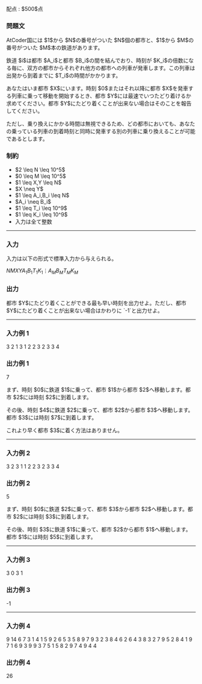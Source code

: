 
<div>

<span>

<span>

<p>
配点 : $500$点
</p>

<div>

<section>

### **問題文**

<p>
AtCoder国には $1$から $N$の番号がついた $N$個の都市と、$1$から $M$の番号がついた $M$本の鉄道があります。
</p>

<p>
鉄道 $i$は都市 $A_i$と都市 $B_i$の間を結んでおり、時刻が $K_i$の倍数になる毎に、双方の都市からそれぞれ他方の都市への列車が発車します。この列車は出発から到着までに $T_i$の時間がかかります。  
</p>

<p>
あなたはいま都市 $X$にいます。時刻 $0$またはそれ以降に都市 $X$を発車する列車に乗って移動を開始するとき、都市 $Y$には最速でいつたどり着けるか求めてください。都市 $Y$にたどり着くことが出来ない場合はそのことを報告してください。

ただし、乗り換えにかかる時間は無視できるため、どの都市においても、あなたの乗っている列車の到着時刻と同時に発車する別の列車に乗り換えることが可能であるとします。
</p>

</section>

</div>

<div>

<section>

### **制約**

<ul>

<li>
$2 \leq N \leq 10^5$
</li>

<li>
$0 \leq M \leq 10^5$
</li>

<li>
$1 \leq X,Y \leq N$
</li>

<li>
$X \neq Y$
</li>

<li>
$1 \leq A_i,B_i \leq N$
</li>

<li>
$A_i \neq B_i$
</li>

<li>
$1 \leq T_i \leq 10^9$
</li>

<li>
$1 \leq K_i \leq 10^9$
</li>

<li>
入力は全て整数
</li>

</ul>

</section>

</div>

---

<div>

<div>

<section>

### **入力**

<p>
入力は以下の形式で標準入力から与えられる。
</p>

<div>

$N$$M$$X$$Y$$A_1$$B_1$$T_1$$K_1$$\vdots$$A_M$$B_M$$T_M$$K_M$
</div>

</section>

</div>

<div>

<section>

### **出力**

<p>
都市 $Y$にたどり着くことができる最も早い時刻を出力せよ。ただし、都市 $Y$にたどり着くことが出来ない場合はかわりに `-1`と出力せよ。
</p>

</section>

</div>

</div>

---

<div>

<section>

### **入力例 1**

<div>

3 2 1 3
1 2 2 3
2 3 3 4

</div>

</section>

</div>

<div>

<section>

### **出力例 1**

<div>

7

</div>

<p>
まず、時刻 $0$に鉄道 $1$に乗って、都市 $1$から都市 $2$へ移動します。都市 $2$には時刻 $2$に到着します。
</p>

<p>
その後、時刻 $4$に鉄道 $2$に乗って、都市 $2$から都市 $3$へ移動します。都市 $3$には時刻 $7$に到着します。
</p>

<p>
これより早く都市 $3$に着く方法はありません。
</p>

</section>

</div>

---

<div>

<section>

### **入力例 2**

<div>

3 2 3 1
1 2 2 3
2 3 3 4

</div>

</section>

</div>

<div>

<section>

### **出力例 2**

<div>

5

</div>

<p>
まず、時刻 $0$に鉄道 $2$に乗って、都市 $3$から都市 $2$へ移動します。都市 $2$には時刻 $3$に到着します。
</p>

<p>
その後、時刻 $3$に鉄道 $1$に乗って、都市 $2$から都市 $1$へ移動します。都市 $1$には時刻 $5$に到着します。
</p>

</section>

</div>

---

<div>

<section>

### **入力例 3**

<div>

3 0 3 1

</div>

</section>

</div>

<div>

<section>

### **出力例 3**

<div>

-1

</div>

</section>

</div>

---

<div>

<section>

### **入力例 4**

<div>

9 14 6 7
3 1 4 1
5 9 2 6
5 3 5 8
9 7 9 3
2 3 8 4
6 2 6 4
3 8 3 2
7 9 5 2
8 4 1 9
7 1 6 9
3 9 9 3
7 5 1 5
8 2 9 7
4 9 4 4

</div>

</section>

</div>

<div>

<section>

### **出力例 4**

<div>

26

</div>

</section>

</div>

</span>

</span>

</div>
